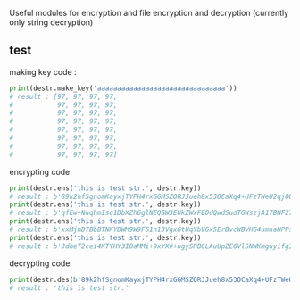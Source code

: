 

Useful modules for encryption and file encryption and decryption (currently only string decryption)

## test

making key code :
```python
print(destr.make_key('aaaaaaaaaaaaaaaaaaaaaaaaaaaaaaaa'))
# result : [97, 97, 97, 97, 
#           97, 97, 97, 97, 
#           97, 97, 97, 97, 
#           97, 97, 97, 97, 
#           97, 97, 97, 97, 
#           97, 97, 97, 97, 
#           97, 97, 97, 97, 
#           97, 97, 97, 97]
```
encrypting code
```python
print(destr.ens('this is test str.', destr.key)) 
# result : b'89k2hfSgnomKayxjTYPH4rxGGMSZORJJueh8x53OCaXq4+UFzTWeU2qjQQcqmtMV'
print(destr.ens('this is test str.', destr.key)) 
# result : b'qfEw+NuqhmIsq1DbXZh6glNEQSW3EUkZWxFEOdQwdSudTGWszjA17BNF27hSgBgs'
print(destr.ens('this is test str.', destr.key)) 
# result : b'xxMjhD7BbBTNKYDWM9W9F51n13VgxGtUqYbVGx5ErBvcWBVHG4umnaHPPsoobcj2'
print(destr.ens('this is test str.', destr.key)) 
# result : b'JdheT2cei4KTYHY3I8aMMi+9xYX#+ugySPBGLAuUpZE6VlSNWKmguyifgI5yxh8YG'
```

decrypting code
```python
print(destr.des(b'89k2hfSgnomKayxjTYPH4rxGGMSZORJJueh8x53OCaXq4+UFzTWeU2qjQQcqmtMV', destr.key))
# result : 'this is test str.'
```